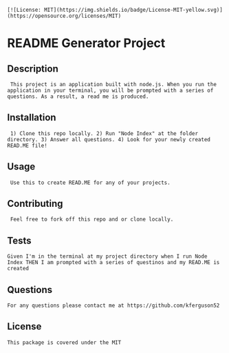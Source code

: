 
    
    [![License: MIT](https://img.shields.io/badge/License-MIT-yellow.svg)](https://opensource.org/licenses/MIT)
    
  # README Generator Project
  ## Description
     This project is an application built with node.js. When you run the application in your terminal, you will be prompted with a series of questions. As a result, a read me is produced.
  ## Installation
     1) Clone this repo locally. 2) Run "Node Index" at the folder directory. 3) Answer all questions. 4) Look for your newly created READ.ME file!
  ## Usage
     Use this to create READ.ME for any of your projects. 
  ## Contributing
     Feel free to fork off this repo and or clone locally.
  ## Tests
    Given I'm in the terminal at my project directory when I run Node Index THEN I am prompted with a series of questinos and my READ.ME is created
  ## Questions
    For any questions please contact me at https://github.com/kferguson52
  ## License
    This package is covered under the MIT
